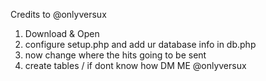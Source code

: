 Credits to @onlyversux

1. Download & Open
2. configure setup.php and add ur database info in db.php
3. now change where the hits going to be sent
4. create tables / if dont know how DM ME @onlyversux
